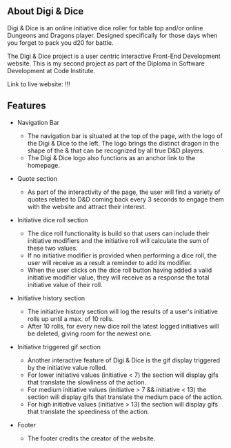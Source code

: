 ## About Digi & Dice

Digi & Dice is an online initiative dice roller for table top and/or online Dungeons and Dragons player. Designed specifically for those days when you forget to pack you d20 for battle. 

The Digi & Dice project is a user centric interactive Front-End Development website. This is my second project as part of the Diploma in Software Development at Code Institute.

Link to live website: !!!

## Features

- Navigation Bar
    - The navigation bar is situated at the top of the page, with the logo of the Digi & Dice to the left. The logo brings the distinct dragon in the shape of the & that can be recognized by all true D&D players. 
    - The Digi & Dice logo also functions as an anchor link to the homepage.

- Quote section
    - As part of the interactivity of the page, the user will find a variety of quotes related to D&D coming back every 3 seconds to engage them with the website and attract their interest. 

- Initiative dice roll section
    - The dice roll functionality is build so that users can include their initiative modifiers and the initiative roll will calculate the sum of these two values. 
    - If no initiative modifier is provided when performing a dice roll, the user will receive as a result a reminder to add its modifier. 
    - When the user clicks on the dice roll button having added a valid initiative modifier value, they will receive as a response the total initiative value of their roll. 

- Initiative history section
    - The initiative history section will log the results of a user's initiative rolls up until a max. of 10 rolls. 
    - After 10 rolls, for every new dice roll the latest logged initiatives will be deleted, giving room for the newest one. 

- Initiative triggered gif section
    - Another interactive feature of Digi & Dice is the gif display triggered by the initiative value rolled.
    - For lower initiative values (initiative < 7) the section will display gifs that translate the slowliness of the action.
    - For medium initiative values (initiative > 7 && initiative < 13) the section will display gifs that translate the medium pace of the action.
    - For high initiative values (initiative > 13) the section will display gifs that translate the speediness of the action.

- Footer 
    - The footer credits the creator of the website. 